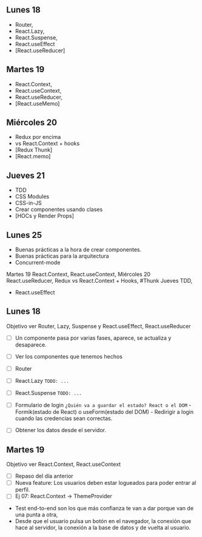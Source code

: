 ## Lunes 18
 - Router,
 - React.Lazy,
 - React.Suspense,
 - React.useEffect
 - [React.useReducer]

## Martes 19 
- React.Context,
- React.useContext,
- React.useReducer,
- [React.useMemo]

## Miércoles 20
- Redux por encima
- vs React.Context + hooks 
- [Redux Thunk]
- [React.memo]

## Jueves 21
- TDD 
- CSS Modules
- CSS-in-JS
- Crear componentes usando clases
- [HOCs y Render Props]
 
## Lunes 25
- Buenas prácticas a la hora de crear componentes.
- Buenas prácticas para la arquitectura
- Concurrent-mode
 
Martes 19 React.Context, React.useContext, 
Miércoles 20 React.useReducer, Redux vs React.Context + Hooks, #Thunk
Jueves TDD, 

- React.useEffect

## Lunes 18
Objetivo ver Router, Lazy, Suspense y React.useEffect, React.useReducer

- [ ] Un componente pasa por varias fases, aparece, se actualiza y desaparece.
- [ ] Ver los componentes que tenemos hechos
- [ ] Router
- [ ] React.Lazy `TODO: ...`
- [ ] React.Suspense `TODO: ...`

- [ ] Formulario de login `¿Quién va a guardar el estado? React o el DOM`
      - Formik(estado de React) o useForm(estado del DOM)
      - Redirigir a login cuando las credencias sean correctas.
- [ ] Obtener los datos desde el servidor.

## Martes 19
Objetivo ver React.Context, React.useContext

- [ ] Repaso del día anterior
- [ ] Nueva feature: Los usuarios deben estar logueados para poder entrar al perfil.
- [ ] Ej 07: React.Context -> ThemeProvider

- Test end-to-end son los que más confianza te van a dar porque van de una punta a otra,
- Desde que el usuario pulsa un botón en el navegador, la conexión que hace al servidor, la conexión a la base de datos y de vuelta al usuario.

